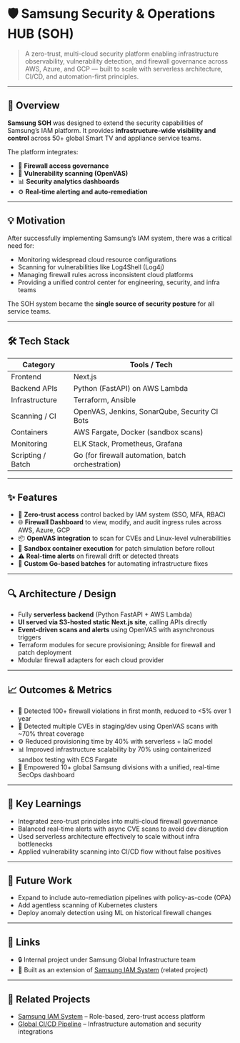# 🛡️ Samsung Security & Operations HUB (SOH)

> A zero-trust, multi-cloud security platform enabling infrastructure observability, vulnerability detection, and firewall governance across AWS, Azure, and GCP — built to scale with serverless architecture, CI/CD, and automation-first principles.

---

## 🚀 Overview

**Samsung SOH** was designed to extend the security capabilities of Samsung’s IAM platform. It provides **infrastructure-wide visibility and control** across 50+ global Smart TV and appliance service teams.

The platform integrates:
- 🔐 **Firewall access governance**
- 🧪 **Vulnerability scanning (OpenVAS)**
- 📊 **Security analytics dashboards**
- ⚙️ **Real-time alerting and auto-remediation**

---

## 💡 Motivation

After successfully implementing Samsung’s IAM system, there was a critical need for:
- Monitoring widespread cloud resource configurations
- Scanning for vulnerabilities like Log4Shell (Log4j)
- Managing firewall rules across inconsistent cloud platforms
- Providing a unified control center for engineering, security, and infra teams

The SOH system became the **single source of security posture** for all service teams.

---

## 🛠️ Tech Stack

| Category        | Tools / Tech                                      |
|------------------|---------------------------------------------------|
| Frontend         | Next.js                                           |
| Backend APIs     | Python (FastAPI) on AWS Lambda                    |
| Infrastructure   | Terraform, Ansible                                |
| Scanning / CI    | OpenVAS, Jenkins, SonarQube, Security CI Bots     |
| Containers       | AWS Fargate, Docker (sandbox scans)               |
| Monitoring       | ELK Stack, Prometheus, Grafana                    |
| Scripting / Batch| Go (for firewall automation, batch orchestration) |

---

## ✨ Features

- 🔐 **Zero-trust access** control backed by IAM system (SSO, MFA, RBAC)
- 🌐 **Firewall Dashboard** to view, modify, and audit ingress rules across AWS, Azure, GCP
- 📦 **OpenVAS integration** to scan for CVEs and Linux-level vulnerabilities
- 🧪 **Sandbox container execution** for patch simulation before rollout
- ⚠️ **Real-time alerts** on firewall drift or detected threats
- 🧭 **Custom Go-based batches** for automating infrastructure fixes

---

## 🔍 Architecture / Design

- Fully **serverless backend** (Python FastAPI + AWS Lambda)
- **UI served via S3-hosted static Next.js site**, calling APIs directly
- **Event-driven scans and alerts** using OpenVAS with asynchronous triggers
- Terraform modules for secure provisioning; Ansible for firewall and patch deployment
- Modular firewall adapters for each cloud provider

---

## 📈 Outcomes & Metrics

- 🚨 Detected 100+ firewall violations in first month, reduced to <5% over 1 year
- 🧪 Detected multiple CVEs in staging/dev using OpenVAS scans with ~70% threat coverage
- ⚙️ Reduced provisioning time by 40% with serverless + IaC model
- 📊 Improved infrastructure scalability by 70% using containerized sandbox testing with ECS Fargate
- 🧠 Empowered 10+ global Samsung divisions with a unified, real-time SecOps dashboard

---

## 🧠 Key Learnings

- Integrated zero-trust principles into multi-cloud firewall governance
- Balanced real-time alerts with async CVE scans to avoid dev disruption
- Used serverless architecture effectively to scale without infra bottlenecks
- Applied vulnerability scanning into CI/CD flow without false positives

---

## 🚧 Future Work

- Expand to include auto-remediation pipelines with policy-as-code (OPA)
- Add agentless scanning of Kubernetes clusters
- Deploy anomaly detection using ML on historical firewall changes

---

## 🔗 Links

- 🔒 Internal project under Samsung Global Infrastructure team  
- 🔁 Built as an extension of [Samsung IAM System](https://anishphilip012git.github.io/portfolio/projects/samsung_iam) (related project)

---

## 🧩 Related Projects

- [Samsung IAM System](https://anishphilip012git.github.io/portfolio/projects/samsung_iam) – Role-based, zero-trust access platform  
- [Global CI/CD Pipeline](#) – Infrastructure automation and security integrations  
